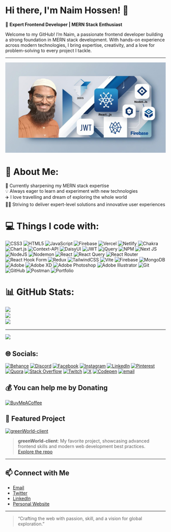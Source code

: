 # Hi there, I'm Naim Hossen! 👋

🚀 **Expert Frontend Developer | MERN Stack Enthusiast**

Welcome to my GitHub! I’m Naim, a passionate frontend developer building a strong foundation in MERN stack development. With hands-on experience across modern technologies, I bring expertise, creativity, and a love for problem-solving to every project I tackle.

---
<img src="./linkedinbanner.png" alt="Mokkapps GitHub README header image">

# 💫 About Me:
🌱 Currently sharpening my MERN stack expertise<br>💡 Always eager to learn and experiment with new technologies<br>✈️ I love travelling and dream of exploring the whole world<br>👨‍💻 Striving to deliver expert-level solutions and innovative user experiences<br>
# 💻 Things I code with:
![CSS3](https://img.shields.io/badge/css3-%231572B6.svg?style=for-the-badge&logo=css3&logoColor=white) ![HTML5](https://img.shields.io/badge/html5-%23E34F26.svg?style=for-the-badge&logo=html5&logoColor=white) ![JavaScript](https://img.shields.io/badge/javascript-%23323330.svg?style=for-the-badge&logo=javascript&logoColor=%23F7DF1E) ![Firebase](https://img.shields.io/badge/firebase-%23039BE5.svg?style=for-the-badge&logo=firebase) ![Vercel](https://img.shields.io/badge/vercel-%23000000.svg?style=for-the-badge&logo=vercel&logoColor=white) ![Netlify](https://img.shields.io/badge/netlify-%23000000.svg?style=for-the-badge&logo=netlify&logoColor=#00C7B7) ![Chakra](https://img.shields.io/badge/chakra-%234ED1C5.svg?style=for-the-badge&logo=chakraui&logoColor=white) ![Chart.js](https://img.shields.io/badge/chart.js-F5788D.svg?style=for-the-badge&logo=chart.js&logoColor=white) ![Context-API](https://img.shields.io/badge/Context--Api-000000?style=for-the-badge&logo=react) ![DaisyUI](https://img.shields.io/badge/daisyui-5A0EF8?style=for-the-badge&logo=daisyui&logoColor=white) ![JWT](https://img.shields.io/badge/JWT-black?style=for-the-badge&logo=JSON%20web%20tokens) ![jQuery](https://img.shields.io/badge/jquery-%230769AD.svg?style=for-the-badge&logo=jquery&logoColor=white) ![NPM](https://img.shields.io/badge/NPM-%23CB3837.svg?style=for-the-badge&logo=npm&logoColor=white) ![Next JS](https://img.shields.io/badge/Next-black?style=for-the-badge&logo=next.js&logoColor=white) ![NodeJS](https://img.shields.io/badge/node.js-6DA55F?style=for-the-badge&logo=node.js&logoColor=white) ![Nodemon](https://img.shields.io/badge/NODEMON-%23323330.svg?style=for-the-badge&logo=nodemon&logoColor=%BBDEAD) ![React](https://img.shields.io/badge/react-%2320232a.svg?style=for-the-badge&logo=react&logoColor=%2361DAFB) ![React Query](https://img.shields.io/badge/-React%20Query-FF4154?style=for-the-badge&logo=react%20query&logoColor=white) ![React Router](https://img.shields.io/badge/React_Router-CA4245?style=for-the-badge&logo=react-router&logoColor=white) ![React Hook Form](https://img.shields.io/badge/React%20Hook%20Form-%23EC5990.svg?style=for-the-badge&logo=reacthookform&logoColor=white) ![Redux](https://img.shields.io/badge/redux-%23593d88.svg?style=for-the-badge&logo=redux&logoColor=white) ![TailwindCSS](https://img.shields.io/badge/tailwindcss-%2338B2AC.svg?style=for-the-badge&logo=tailwind-css&logoColor=white) ![Vite](https://img.shields.io/badge/vite-%23646CFF.svg?style=for-the-badge&logo=vite&logoColor=white) ![Firebase](https://img.shields.io/badge/firebase-a08021?style=for-the-badge&logo=firebase&logoColor=ffcd34) ![MongoDB](https://img.shields.io/badge/MongoDB-%234ea94b.svg?style=for-the-badge&logo=mongodb&logoColor=white) ![Adobe](https://img.shields.io/badge/adobe-%23FF0000.svg?style=for-the-badge&logo=adobe&logoColor=white) ![Adobe XD](https://img.shields.io/badge/Adobe%20XD-470137?style=for-the-badge&logo=Adobe%20XD&logoColor=#FF61F6) ![Adobe Photoshop](https://img.shields.io/badge/adobe%20photoshop-%2331A8FF.svg?style=for-the-badge&logo=adobe%20photoshop&logoColor=white) ![Adobe Illustrator](https://img.shields.io/badge/adobe%20illustrator-%23FF9A00.svg?style=for-the-badge&logo=adobe%20illustrator&logoColor=white) ![Git](https://img.shields.io/badge/git-%23F05033.svg?style=for-the-badge&logo=git&logoColor=white) ![GitHub](https://img.shields.io/badge/github-%23121011.svg?style=for-the-badge&logo=github&logoColor=white) ![Postman](https://img.shields.io/badge/Postman-FF6C37?style=for-the-badge&logo=postman&logoColor=white) ![Portfolio](https://img.shields.io/badge/Portfolio-%23000000.svg?style=for-the-badge&logo=firefox&logoColor=#FF7139)
# 📊 GitHub Stats:
![](https://github-readme-stats.vercel.app/api?username=naimekattor&theme=dark&hide_border=false&include_all_commits=false&count_private=false)<br/>
![](https://nirzak-streak-stats.vercel.app/?user=naimekattor&theme=dark&hide_border=false)<br/>
![](https://github-readme-stats.vercel.app/api/top-langs/?username=naimekattor&theme=dark&hide_border=false&include_all_commits=false&count_private=false&layout=compact)

---
[![](https://visitcount.itsvg.in/api?id=naimekattor&icon=0&color=0)](https://visitcount.itsvg.in)

## 🌐 Socials:
[![Behance](https://img.shields.io/badge/Behance-1769ff?logo=behance&logoColor=white)](https://behance.net/naimekattor) [![Discord](https://img.shields.io/badge/Discord-%237289DA.svg?logo=discord&logoColor=white)](https://discord.gg/naimekattor) [![Facebook](https://img.shields.io/badge/Facebook-%231877F2.svg?logo=Facebook&logoColor=white)](https://facebook.com/naimekattor) [![Instagram](https://img.shields.io/badge/Instagram-%23E4405F.svg?logo=Instagram&logoColor=white)](https://instagram.com/naimekattor) [![LinkedIn](https://img.shields.io/badge/LinkedIn-%230077B5.svg?logo=linkedin&logoColor=white)](https://linkedin.com/in/naimekattor) [![Pinterest](https://img.shields.io/badge/Pinterest-%23E60023.svg?logo=Pinterest&logoColor=white)](https://pinterest.com/naimekattor) [![Quora](https://img.shields.io/badge/Quora-%23B92B27.svg?logo=Quora&logoColor=white)](https://quora.com/profile/naimekattor) [![Stack Overflow](https://img.shields.io/badge/-Stackoverflow-FE7A16?logo=stack-overflow&logoColor=white)](https://stackoverflow.com/users/naimekattor) [![Twitch](https://img.shields.io/badge/Twitch-%239146FF.svg?logo=Twitch&logoColor=white)](https://twitch.tv/naimekattor) [![X](https://img.shields.io/badge/X-black.svg?logo=X&logoColor=white)](https://x.com/naimekattor) [![Codepen](https://img.shields.io/badge/Codepen-000000?logo=codepen&logoColor=white)](https://codepen.io/naimekattor) [![email](https://img.shields.io/badge/Email-D14836?logo=gmail&logoColor=white)](mailto:naimekattor@gmail.com) 



  ## 💰 You can help me by Donating
  [![BuyMeACoffee](https://img.shields.io/badge/Buy%20Me%20a%20Coffee-ffdd00?style=for-the-badge&logo=buy-me-a-coffee&logoColor=black)](https://buymeacoffee.com/naimekattor) 

  
<!-- Proudly created with GPRM ( https://gprm.itsvg.in ) -->

## 🌟 Featured Project

[![greenWorld-client](https://github-readme-stats.vercel.app/api/pin/?username=naimekattor&repo=greenWorld-client)](https://github.com/naimekattor/greenWorld-client)

> **greenWorld-client**: My favorite project, showcasing advanced frontend skills and modern web development best practices.  
> [Explore the repo](https://github.com/naimekattor/greenWorld-client)

---




## 📫 Connect with Me
- [Email](naimekattor@gmail.com)
- [Twitter](https://x.com/Naimekattor)
- [LinkedIn](https://www.linkedin.com/in/naimekattor/)
- [Personal Website](https://naim-portfolio-delta.vercel.app/)

---

> “Crafting the web with passion, skill, and a vision for global exploration.”


